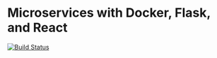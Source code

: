 # Microservices with Docker, Flask, and React

[![Build Status](https://travis-ci.org/drastorguev/testdriveio.svg?branch=master)](https://travis-ci.org/drastorguev/testdriveio)
